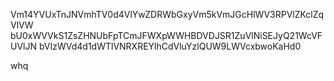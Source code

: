 Vm14YVUxTnJNVmhTV0d4VlYwZDRWbGxyVm5kVmJGcHlWV3RPVlZKclZqVlVW
bU0xWVVkS1ZsZHNUbFpTCmJFWXpWWHBDVDJSR1ZuVlNiSEJyQ21WcVFUVlJN
bVIzWVd4d1dWTlVNRXREYlhCdVluYzlQUW9LWVcxbwoKaHd0

whq